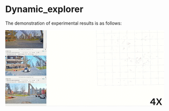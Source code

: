 # Dynamic_explorer
The demonstration of experimental results is as follows:

![demonstration of experimental results](https://github.com/Joosoo1/Dynamic-explorer/blob/main/%E5%8D%8F%E5%90%8C%E5%AE%9A%E4%BD%8D%E5%BB%BA%E5%9B%BE.gif)
